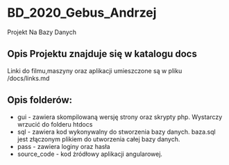 # BD_2020_Gebus_Andrzej
Projekt Na Bazy Danych 

## Opis Projektu znajduje się w katalogu docs
Linki do filmu,maszyny oraz aplikacji umieszczone są w pliku /docs/links.md

## Opis folderów:
- gui - zawiera skompilowaną wersję strony oraz skrypty php. Wystarczy wrzucić do folderu htdocs
- sql - zawiera kod wykonywalny do stworzenia bazy danych. baza.sql jest złączonym plikiem do utworzenia całej bazy danych.
- pass - zawiera loginy oraz hasła 
- source_code - kod żródłowy aplikacji angularowej. 
